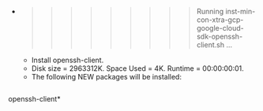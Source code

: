 * >>>>>>>>> Running inst-min-con-xtra-gcp-google-cloud-sdk-openssh-client.sh ...
  * Install openssh-client.
  * Disk size = 2963312K. Space Used = 4K. Runtime = 00:00:00:01.
  * The following NEW packages will be installed:
  ```bash
openssh-client*
  ```
